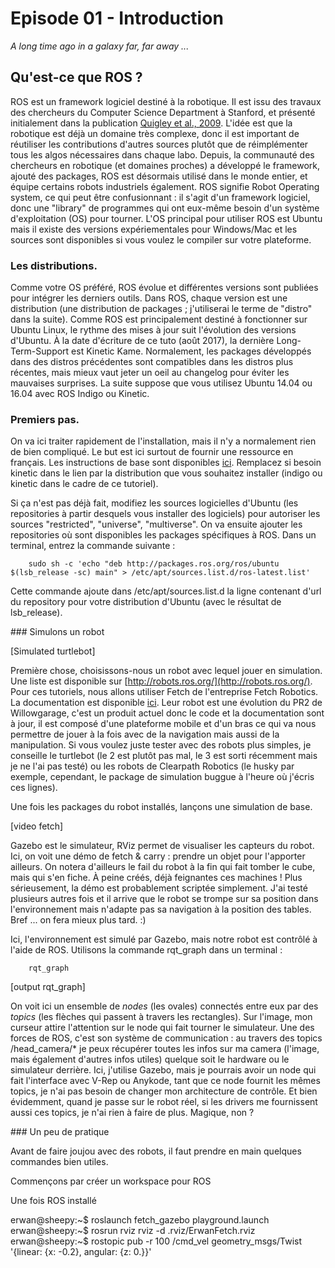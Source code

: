 # Episode 01 - Introduction

_A long time ago in a galaxy far, far away ..._


## Qu'est-ce que ROS ?
ROS est un framework logiciel destiné à la robotique. Il est issu des travaux des chercheurs du Computer Science Department à Stanford, et présenté initialement dans la publication [Quigley et al., 2009](http://www.willowgarage.com/sites/default/files/icraoss09-ROS.pdf). L'idée est que la robotique est déjà un domaine très complexe, donc il est important de réutiliser les contributions d'autres sources plutôt que de réimplémenter tous les algos nécessaires dans chaque labo. Depuis, la communauté des chercheurs en robotique (et domaines proches) a développé le framework, ajouté des packages, ROS est désormais utilisé dans le monde entier, et équipe certains robots industriels également.
ROS signifie Robot Operating system, ce qui peut être confusionnant : il s'agit d'un framework logiciel, donc une "library" de programmes qui ont eux-même besoin d'un système d'exploitation (OS) pour tourner. L'OS principal pour utiliser ROS est Ubuntu mais il existe des versions expériementales pour Windows/Mac et les sources sont disponibles si vous voulez le compiler sur votre plateforme.

### Les distributions.
Comme votre OS préféré, ROS évolue et différentes versions sont publiées pour intégrer les derniers outils. Dans ROS, chaque version est une distribution (une distribution de packages ; j'utiliserai le terme de "distro" dans la suite). Comme ROS est principalement destiné à fonctionner sur Ubuntu Linux, le rythme des mises à jour suit l'évolution des versions d'Ubuntu. À la date d'écriture de ce tuto (août 2017), la dernière Long-Term-Support est Kinetic Kame. Normalement, les packages développés dans des distros précédentes sont compatibles dans les distros plus récentes, mais mieux vaut jeter un oeil au changelog pour éviter les mauvaises surprises. La suite suppose que vous utilisez Ubuntu 14.04 ou 16.04 avec ROS Indigo ou Kinetic.

### Premiers pas.
On va ici traiter rapidement de l'installation, mais il n'y a normalement rien de bien compliqué. Le but est ici surtout de fournir une ressource en français.
Les instructions de base sont disponibles [ici](http://wiki.ros.org/kinetic/Installation/Ubuntu). Remplacez si besoin kinetic dans le lien par la distribution que vous souhaitez installer (indigo ou kinetic dans le cadre de ce tutoriel).

Si ça n'est pas déjà fait, modifiez les sources logicielles d'Ubuntu (les repositories à partir desquels vous installer des logiciels) pour autoriser les sources "restricted", "universe", "multiverse".
On va ensuite ajouter les repositories où sont disponibles les packages spécifiques à ROS. Dans un terminal, entrez la commande suivante :

```
    sudo sh -c 'echo "deb http://packages.ros.org/ros/ubuntu $(lsb_release -sc) main" > /etc/apt/sources.list.d/ros-latest.list'
```

Cette commande ajoute dans /etc/apt/sources.list.d la ligne contenant d'url du repository pour votre distribution d'Ubuntu (avec le résultat de lsb_release).



### Simulons un robot

[Simulated turtlebot]

Première chose, choisissons-nous un robot avec lequel jouer en simulation. Une liste est disponible sur [http://robots.ros.org/](http://robots.ros.org/). Pour ces tutoriels, nous allons utiliser Fetch de l'entreprise Fetch Robotics. La documentation est disponible [ici](http://docs.fetchrobotics.com/gazebo.html). Leur robot est une évolution du PR2 de Willowgarage, c'est un produit actuel donc le code et la documentation sont à jour, il est composé d'une plateforme mobile et d'un bras ce qui va nous permettre de jouer à la fois avec de la navigation mais aussi de la manipulation. Si vous voulez juste tester avec des robots plus simples, je conseille le turtlebot (le 2 est plutôt pas mal, le 3 est sorti récemment mais je ne l'ai pas testé) ou les robots de Clearpath Robotics (le husky par exemple, cependant, le package de simulation buggue à l'heure où j'écris ces lignes).

Une fois les packages du robot installés, lançons une simulation de base.

[video fetch]

Gazebo est le simulateur, RViz permet de visualiser les capteurs du robot. Ici, on voit une démo de fetch & carry : prendre un objet pour l'apporter ailleurs. On notera d'ailleurs le fail du robot à la fin qui fait tomber le cube, mais qui s'en fiche. À peine créés, déjà feignantes ces machines !
Plus sérieusement, la démo est probablement scriptée simplement. J'ai testé plusieurs autres fois et il arrive que le robot se trompe sur sa position dans l'environnement mais n'adapte pas sa navigation à la position des tables. Bref ... on fera mieux plus tard. :)

Ici, l'environnement est simulé par Gazebo, mais notre robot est contrôlé à l'aide de ROS. Utilisons la commande rqt_graph dans un terminal :

```
    rqt_graph
```

[output rqt_graph]

On voit ici un ensemble de *nodes* (les ovales) connectés entre eux par des *topics* (les flèches qui passent à travers les rectangles). Sur l'image, mon curseur attire l'attention sur le node qui fait tourner le simulateur. Une des forces de ROS, c'est son système de communication : au travers des topics /head_camera/* je peux récupérer toutes les infos sur ma camera (l'image, mais également d'autres infos utiles) quelque soit le hardware ou le simulateur derrière. Ici, j'utilise Gazebo, mais je pourrais avoir un node qui fait l'interface avec V-Rep ou Anykode, tant que ce node fournit les mêmes topics, je n'ai pas besoin de changer mon architecture de contrôle. Et bien évidemment, quand je passe sur le robot réel, si les drivers me fournissent aussi ces topics, je n'ai rien à faire de plus. Magique, non ?

### Un peu de pratique

Avant de faire joujou avec des robots, il faut prendre en main quelques commandes bien utiles.

Commençons par créer un workspace pour ROS

Une fois ROS installé

erwan@sheepy:~$ roslaunch fetch_gazebo playground.launch 
erwan@sheepy:~$ rosrun rviz rviz -d .rviz/ErwanFetch.rviz 
erwan@sheepy:~$ rostopic pub -r 100 /cmd_vel geometry_msgs/Twist '{linear: {x: -0.2}, angular: {z: 0.}}'
